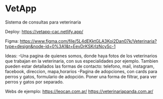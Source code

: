 # VetApp
Sistema de consultas para veterinaria

Deploy: https://vetapp-cac.netlify.app/

Figma: https://www.figma.com/file/5L4dEKktGLA3Koi2Dan07k/Veterinaria?type=design&node-id=0%3A1&t=EevDrKSKrIzNcySc-1

Ideas:
-Una pagina de quienes somos, donde haya fotos de los veterinarios que trabajan en la veterinaria, con sus especialidades por ejemplo. Tambien pueden estar detallados las formas de contacto: telefono, mail, instagram, facebook, direccion, mapa,horarios
-Pagina de adopciones, con cards para perros y gatos, formulario de adopción. Poner una forma de filtrar, para ver perros y gatos por separado.

Webs de ejemplo:
https://leocan.com.ar/
https://veterinariapanda.com.ar/
